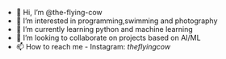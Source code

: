 - 👋 Hi, I’m @the-flying-cow
- 👀 I’m interested in programming,swimming and photography
- 🌱 I’m currently learning python and machine learning
- 💞️ I’m looking to collaborate on projects based on AI/ML
- 📫 How to reach me - Instagram: _theflyingcow_

<!---
the-flying-cow/the-flying-cow is a ✨ special ✨ repository because its `README.md` (this file) appears on your GitHub profile.
You can click the Preview link to take a look at your changes.
--->
